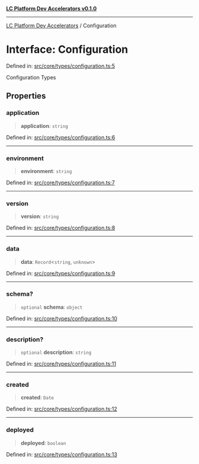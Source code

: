 [**LC Platform Dev Accelerators v0.1.0**](../README.md)

***

[LC Platform Dev Accelerators](../globals.md) / Configuration

# Interface: Configuration

Defined in: [src/core/types/configuration.ts:5](https://github.com/stainedhead/lc-platform-dev-accelerators/blob/12c3626979e745866113de19cb4bb33222f28139/src/core/types/configuration.ts#L5)

Configuration Types

## Properties

### application

> **application**: `string`

Defined in: [src/core/types/configuration.ts:6](https://github.com/stainedhead/lc-platform-dev-accelerators/blob/12c3626979e745866113de19cb4bb33222f28139/src/core/types/configuration.ts#L6)

***

### environment

> **environment**: `string`

Defined in: [src/core/types/configuration.ts:7](https://github.com/stainedhead/lc-platform-dev-accelerators/blob/12c3626979e745866113de19cb4bb33222f28139/src/core/types/configuration.ts#L7)

***

### version

> **version**: `string`

Defined in: [src/core/types/configuration.ts:8](https://github.com/stainedhead/lc-platform-dev-accelerators/blob/12c3626979e745866113de19cb4bb33222f28139/src/core/types/configuration.ts#L8)

***

### data

> **data**: `Record`\<`string`, `unknown`\>

Defined in: [src/core/types/configuration.ts:9](https://github.com/stainedhead/lc-platform-dev-accelerators/blob/12c3626979e745866113de19cb4bb33222f28139/src/core/types/configuration.ts#L9)

***

### schema?

> `optional` **schema**: `object`

Defined in: [src/core/types/configuration.ts:10](https://github.com/stainedhead/lc-platform-dev-accelerators/blob/12c3626979e745866113de19cb4bb33222f28139/src/core/types/configuration.ts#L10)

***

### description?

> `optional` **description**: `string`

Defined in: [src/core/types/configuration.ts:11](https://github.com/stainedhead/lc-platform-dev-accelerators/blob/12c3626979e745866113de19cb4bb33222f28139/src/core/types/configuration.ts#L11)

***

### created

> **created**: `Date`

Defined in: [src/core/types/configuration.ts:12](https://github.com/stainedhead/lc-platform-dev-accelerators/blob/12c3626979e745866113de19cb4bb33222f28139/src/core/types/configuration.ts#L12)

***

### deployed

> **deployed**: `boolean`

Defined in: [src/core/types/configuration.ts:13](https://github.com/stainedhead/lc-platform-dev-accelerators/blob/12c3626979e745866113de19cb4bb33222f28139/src/core/types/configuration.ts#L13)
